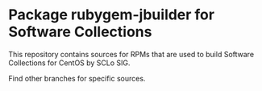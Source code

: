 # Package rubygem-jbuilder for Software Collections

This repository contains sources for RPMs that are used
to build Software Collections for CentOS by SCLo SIG.

Find other branches for specific sources.
